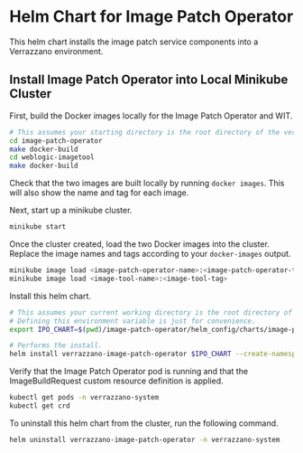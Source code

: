 # Helm Chart for Image Patch Operator

This helm chart installs the image patch service components into a Verrazzano environment.

## Install Image Patch Operator into Local Minikube Cluster
First, build the Docker images locally for the Image Patch Operator and WIT.
```bash
# This assumes your starting directory is the root directory of the verrazzano repository.
cd image-patch-operator
make docker-build
cd weblogic-imagetool
make docker-build
```
Check that the two images are built locally by running `docker images`. This will also show the name and tag for each image.

Next, start up a minikube cluster.
```bash
minikube start
```
Once the cluster created, load the two Docker images into the cluster. Replace the image names and tags according to your `docker-images` output.
```bash
minikube image load <image-patch-operator-name>:<image-patch-operator-tag>
minikube image load <image-tool-name>:<image-tool-tag>
```

Install this helm chart.
```bash
# This assumes your current working directory is the root directory of the verrazzano repository.
# Defining this environment variable is just for convenience.
export IPO_CHART=$(pwd)/image-patch-operator/helm_config/charts/image-patch-operator

# Performs the install.
helm install verrazzano-image-patch-operator $IPO_CHART --create-namespace --namespace verrazzano-system --set-string imagePatchOperator.image=<image-patch-operator-name>:<image-patch-operator-tag> --set-string imageTool.image=<image-tool-name>:<image-tool-tag>
```

Verify that the Image Patch Operator pod is running and that the ImageBuildRequest custom resource definition is applied.
```bash
kubectl get pods -n verrazzano-system
kubectl get crd
```

To uninstall this helm chart from the cluster, run the following command.
```bash
helm uninstall verrazzano-image-patch-operator -n verrazzano-system
```

